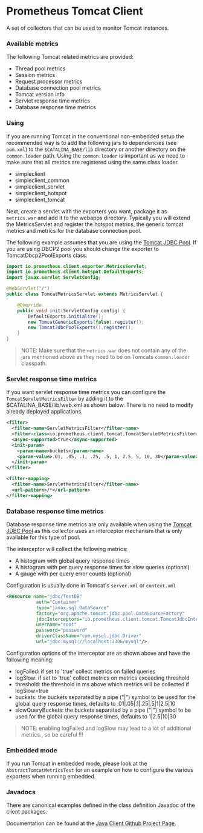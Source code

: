 # Prometheus Tomcat Client
A set of collectors that can be used to monitor Tomcat instances.


### Available metrics
The following Tomcat related metrics are provided:

* Thread pool metrics
* Session metrics
* Request processor metrics
* Database connection pool metrics
* Tomcat version info
* Servlet response time metrics 
* Database response time metrics

### Using
If you are running Tomcat in the conventional non-embedded setup the recommended way is to add the following jars to dependencies (see `pom.xml`) to the `$CATALINA_BASE/lib` directory or another directory on the `common.loader` path.
Using the `common.loader` is important as we need to make sure that all metrics are registered using the same class loader.

* simpleclient
* simpleclient_common
* simpleclient_servlet
* simpleclient_hotspot
* simpleclient_tomcat

Next, create a servlet with the exporters you want, package it as `metrics.war` and add it to the webapps directory. Typically you will extend the MetricsServlet and register the hotspot metrics, the generic tomcat metrics and metrics for the database connection pool.

The following example assumes that you are using the [Tomcat JDBC Pool](http://tomcat.apache.org/tomcat-8.5-doc/jdbc-pool.html). If you are using DBCP2 pool you should change the exporter to TomcatDbcp2PoolExports class.

```java
import io.prometheus.client.exporter.MetricsServlet;
import io.prometheus.client.hotspot.DefaultExports;
import javax.servlet.ServletConfig;

@WebServlet("/")
public class TomcatMetricsServlet extends MetricsServlet {

    @Override
    public void init(ServletConfig config) {
        DefaultExports.initialize();
        new TomcatGenericExports(false).register();
        new TomcatJdbcPoolExports().register();
    }
}
```

> NOTE: Make sure that the `metrics.war` does not contain any of the jars mentioned above as they need to be on Tomcats `common.loader` classpath.

### Servlet response time metrics
If you want servlet response time metrics you can configure the `TomcatServletMetricsFilter` by adding it to the $CATALINA_BASE/lib/web.xml as shown below. There is no need to modify already deployed applications.

```xml
<filter>
  <filter-name>ServletMetricsFilter</filter-name>
  <filter-class>io.prometheus.client.tomcat.TomcatServletMetricsFilter</filter-class>
  <async-supported>true</async-supported>
  <init-param>
    <param-name>buckets</param-name>
    <param-value>.01, .05, .1, .25, .5, 1, 2.5, 5, 10, 30</param-value>
  </init-param>
</filter>

<filter-mapping>
  <filter-name>ServletMetricsFilter</filter-name>
  <url-pattern>/*</url-pattern>
</filter-mapping>
```


### Database response time metrics
Database response time metrics are only available when using the [Tomcat JDBC Pool](http://tomcat.apache.org/tomcat-8.5-doc/jdbc-pool.html) as this collector uses an interceptor mechanism that is only available for this type of pool.

The interceptor will collect the following metrics:

* A histogram with global query response times
* A histogram with per query response times for slow queries (optional)
* A gauge with per query error counts (optional) 

Configuration is usually done in Tomcat's `server.xml` or `context.xml`

```xml
<Resource name="jdbc/TestDB"
           auth="Container"
           type="javax.sql.DataSource"
           factory="org.apache.tomcat.jdbc.pool.DataSourceFactory"
           jdbcInterceptors="io.prometheus.client.tomcat.TomcatJdbcInterceptor(logFailed=true,logSlow=true,threshold=1000,buckets=.01|.05|.1|1|10,slowQueryBuckets=1|10|30)"
           username="root"
           password="password"
           driverClassName="com.mysql.jdbc.Driver"
           url="jdbc:mysql://localhost:3306/mysql"/>
```

Configuration options of the interceptor are as shown above and have the following meaning:
- logFailed: if set to 'true' collect metrics on failed queries
- logSlow: if set to 'true' collect metrics on metrics exceeding threshold
- threshold: the threshold in ms above which metrics will be collected if logSlow=true
- buckets: the buckets separated by a pipe ("|") symbol to be used for the global query response times, defaults to .01|.05|.1|.25|.5|1|2.5|10
- slowQueryBuckets: the buckets separated by a pipe ("|") symbol to be used for the global query response times, defaults to 1|2.5|10|30

> NOTE: enabling logFailed and logSlow may lead to a lot of additional metrics., so be careful !!!  
 

### Embedded mode
If you run Tomcat in embedded mode, please look at the `AbstractTomcatMetricsTest` for an example on how to configure the various exporters when running embedded.

### Javadocs
There are canonical examples defined in the class definition Javadoc of the client packages.

Documentation can be found at the [Java Client
Github Project Page](http://prometheus.github.io/client_java/simpleclient_tomcat).

